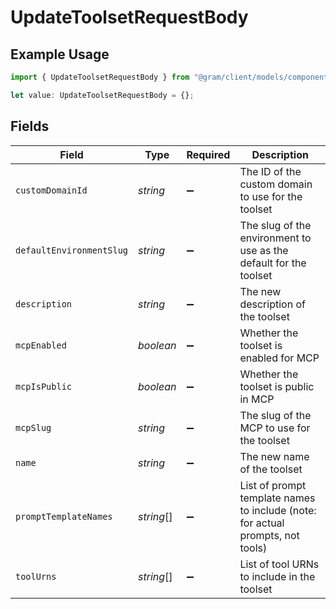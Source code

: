 # UpdateToolsetRequestBody

## Example Usage

```typescript
import { UpdateToolsetRequestBody } from "@gram/client/models/components";

let value: UpdateToolsetRequestBody = {};
```

## Fields

| Field                                                                          | Type                                                                           | Required                                                                       | Description                                                                    |
| ------------------------------------------------------------------------------ | ------------------------------------------------------------------------------ | ------------------------------------------------------------------------------ | ------------------------------------------------------------------------------ |
| `customDomainId`                                                               | *string*                                                                       | :heavy_minus_sign:                                                             | The ID of the custom domain to use for the toolset                             |
| `defaultEnvironmentSlug`                                                       | *string*                                                                       | :heavy_minus_sign:                                                             | The slug of the environment to use as the default for the toolset              |
| `description`                                                                  | *string*                                                                       | :heavy_minus_sign:                                                             | The new description of the toolset                                             |
| `mcpEnabled`                                                                   | *boolean*                                                                      | :heavy_minus_sign:                                                             | Whether the toolset is enabled for MCP                                         |
| `mcpIsPublic`                                                                  | *boolean*                                                                      | :heavy_minus_sign:                                                             | Whether the toolset is public in MCP                                           |
| `mcpSlug`                                                                      | *string*                                                                       | :heavy_minus_sign:                                                             | The slug of the MCP to use for the toolset                                     |
| `name`                                                                         | *string*                                                                       | :heavy_minus_sign:                                                             | The new name of the toolset                                                    |
| `promptTemplateNames`                                                          | *string*[]                                                                     | :heavy_minus_sign:                                                             | List of prompt template names to include (note: for actual prompts, not tools) |
| `toolUrns`                                                                     | *string*[]                                                                     | :heavy_minus_sign:                                                             | List of tool URNs to include in the toolset                                    |